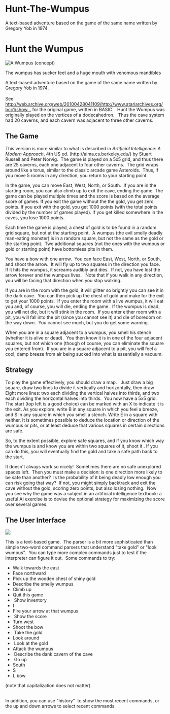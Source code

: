 # Hunt-The-Wumpus
A text-based adventure based on the game of the same name written by Gregory Yob in 1974

<h1>Hunt the Wumpus </h1>
<p><img src="https://img.itch.zone/aW1nLzc1NDM1ODYucG5n/original/wHI5sE.png" alt="A Wumpus (concept)" title="A Wumpus (concept)"></p>
<figcaption>The wumpus has sucker feet and a huge mouth with venomous mandibles</figcaption>
<p></p>
<p>A text-based adventure based on the game of the same name written by Gregory Yob in 1974. &nbsp; <br><br>See <a href="http://web.archive.org/web/20100428041109/http://www.atariarchives.org/bcc1/showpage.php?page=247">http://web.archive.org/web/20100428041109/http://www.atariarchives.org/bcc1/show...</a> for the original game, written in BASIC. &nbsp;
Hunt the Wumpus was originally played on the vertices of a dodecahedron.&nbsp;&nbsp; Thus the cave system had 20
caverns, and each cavern was adjacent to three other caverns.&nbsp;&nbsp;</p>
<h2>The Game </h2>
<p>
This version is more similar to what is described in <em>Artificial Intelligence: A Modern Approach</em>, 4th US ed. (http://aima.cs.berkeley.edu/) by Stuart Russell and Peter Norvig.&nbsp; The game is played
on a 5x5 grid, and thus there are 25 caverns, each one adjacent to four other caverns.&nbsp; The grid
wraps around like a torus, similar to the classic arcade game Asteroids.&nbsp;  Thus, if you move 5 rooms in any direction, you return to your starting point.
&nbsp; <br></p>
<p>
In the game, you can move East, West, North, or South.&nbsp; If you are in the starting room, you can also climb up to exit the cave, ending the game.  The game can be played multiple times and the score
is based on the average score of games.  If you exit the game without the the gold, you get zero points.
If you exit with the gold, you get 1000 points (with the total points divided by the number of games played).  If you get killed somewhere in the caves, you lose 1000 points. <br></p>
<p>Each time the game is played, a chest of gold is to be found in a random grid square, but not at the starting point.&nbsp;  A wumpus (the evil smelly
deadly man-eating monster) is in a random square, but not the same as the gold or the starting point.&nbsp; Two additional squares (not the ones with the wumpus or gold or starting point) have bottomless
pits in them.&nbsp; <br></p>
<p>You have a bow with one arrow.&nbsp; You can face East, West, North, or South, and shoot the arrow.&nbsp;  It will
fly up to two squares in the direction you face.&nbsp;  If it hits the wumpus, it screams audibly and dies.&nbsp; If not, you have lost the arrow forever and the wumpus lives.&nbsp;&nbsp; Note that if you walk in any direction,
you will be facing that direction when you stop walking.</p>
<p>
If you are in the room with the gold, it will glitter so brightly you can see it in the dark cave.&nbsp; You can then pick up the chest of gold and make for the exit to get your 1000 points.&nbsp; If you enter the room with a live wumpus, it will eat you and, of course, you will die, ending the game.&nbsp;
If the wumpus is dead, you will not die, but it will stink in the room.&nbsp; If you enter either room with a pit, you will fall into the pit (since you cannot see it) and
die of boredom on the way down.&nbsp; You cannot see much, but you do get some warning. &nbsp; <br></p>
<p>When you are in a square adjacent to a wumpus,
you smell his stench (whether it is alive or dead).&nbsp; You then know it is in one of the four
adjacent squares, but not which one (though of course, you can eliminate the square you entered from).&nbsp; If you are in a square adjacent to a pit, you will feel a cool, damp breeze from air being sucked into
what is essentially a vacuum. <br></p>
<h2>Strategy </h2>
<p>To play the game effectively, you should draw a map. &nbsp; Just draw a big square, draw two lines to divide it vertically and horizontally, then draw Eight more lines: two each dividing the vertical halves into thirds, and two each dividing the horizontal halves into thirds.&nbsp; You now have a 5x5 grid.&nbsp; The start (top left is a good choice) can be marked with an X to indicate it is the exit.
As you explore, write B in any square in which you feel a breeze, and S in any square in which you smell a stench.  Write E in a square with neither.  It is sometimes possible to deduce the location
or direction of the wumpus or pits, or at least deduce that various squares in certain directions are
safe. <br></p>
<p>So, to the extent possible, explore safe squares, and if you know which way the wumpus is
and know you are within two squares of it, shoot it .  If you can do this, you will eventually find
the gold and take a safe path back to the start. <br></p>
<p>It doesn't always work so nicely!&nbsp;  Sometimes there are no safe unexplored spaces left.&nbsp; Then you must make a decision:  is one direction more likely to be safe than another?&nbsp; Is the probability of it being
deadly low enough you can risk going that way?&nbsp; If not, you might simply backtrack and exit the cave without the gold, scoring zero points, but also losing nothing.&nbsp; Now you see why the game was a subject in an artificial intelligence textbook: a useful AI exercise is
to devise the optional strategy for maximizing the score over several games. <br></p>
<h2>The User Interface </h2>
<p><img src="https://img.itch.zone/aW1nLzc1NDM2OTMucG5n/original/%2Fzah7X.png"></p>
<p>This is a text-based game.&nbsp; The parser is a bit more sophisticated than simple two-word command parsers that understand "take gold" or "look wumpus".&nbsp; You can type more complex commands just to test if the interpreter can figure it out.&nbsp; Some commands
to try: <br></p>
<ul><li>
Walk towards the east </li><li>Face northward </li><li>
Pick up the wooden chest of shiny gold </li><li>Describe the smelly wumpus&nbsp;</li><li>Climb up </li><li>Quit this game</li><li>&nbsp;Show inventory </li><li>I </li><li>Fire your arrow at that wumpus</li><li>&nbsp;Show the score </li><li>Turn west </li><li>Shoot the bow</li><li>&nbsp;Take the gold </li><li>Look around</li><li>&nbsp;Look at the gold </li><li>Attack the wumpus</li><li>&nbsp;Describe the dank cavern of the cave</li><li>&nbsp;Go up </li><li>South </li><li>S </li><li>L bow </li></ul>
<p>(note that capitalization does not matter). <br></p>
<p><br>In addition, you can use "history" &nbsp;to show the most recent commands, or the up and down arrows to select recent commands.<br><br></p>
